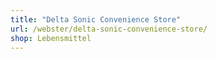 ```yaml
---
title: "Delta Sonic Convenience Store"
url: /webster/delta-sonic-convenience-store/
shop: Lebensmittel
---
```

